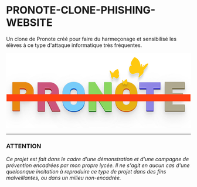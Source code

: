 # PRONOTE-CLONE-PHISHING-WEBSITE

Un clone de Pronote créé pour faire du harmeçonage et sensibilisé les élèves à ce type d'attaque informatique très fréquentes.
 
![Logo Pronote](./public/images/Logo-pronote.png)

---

### ATTENTION

_Ce projet est fait dans le cadre d'une démonstration et d'une campagne de prévention encadrées par mon propre lycée. Il ne s'agit en aucun cas d'une quelconque incitation à reproduire ce type de projet dans des fins malveillantes, ou dans un milieu non-encadrée._

